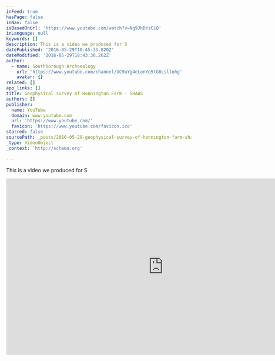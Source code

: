 ```yaml
---
inFeed: true
hasPage: false
inNav: false
isBasedOnUrl: 'https://www.youtube.com/watch?v=Ng9JhDYzCLQ'
inLanguage: null
keywords: []
description: This is a video we produced for S
datePublished: '2016-05-29T18:45:35.820Z'
dateModified: '2016-05-29T18:43:38.262Z'
author:
  - name: Southborough Archaeology
    url: 'https://www.youtube.com/channel/UC9uYg4eLonYo5tG6Lslluhg'
    avatar: {}
related: []
app_links: []
title: Geophysical survey of Honnington Farm - SHAAS
authors: []
publisher:
  name: YouTube
  domain: www.youtube.com
  url: 'https://www.youtube.com/'
  favicon: 'https://www.youtube.com/favicon.ico'
starred: false
sourcePath: _posts/2016-05-29-geophysical-survey-of-honnington-farm-shaas.md
_type: VideoObject
_context: 'http://schema.org'

---
```

This is a video we produced for S

<iframe src="https://cdn.embedly.com/widgets/media.html?src=https%3A%2F%2Fwww.youtube.com%2Fembed%2FNg9JhDYzCLQ%3Ffeature%3Doembed&amp;url=http%3A%2F%2Fwww.youtube.com%2Fwatch%3Fv%3DNg9JhDYzCLQ&amp;image=https%3A%2F%2Fi.ytimg.com%2Fvi%2FNg9JhDYzCLQ%2Fhqdefault.jpg&amp;key=b7d04c9b404c499eba89ee7072e1c4f7&amp;type=text%2Fhtml&amp;schema=youtube" width="854" height="480" scrolling="no" frameborder="0" allowfullscreen="" style=""></iframe>